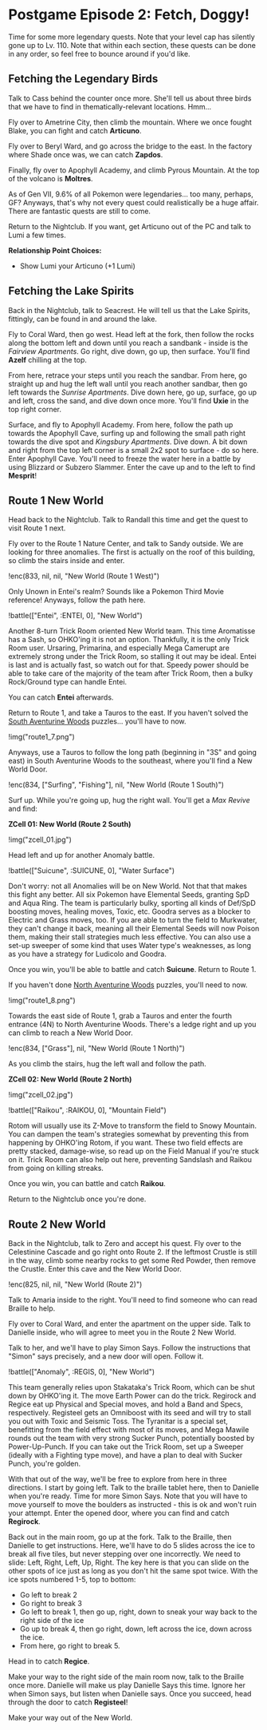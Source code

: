 # Postgame Episode 2: Fetch, Doggy!

Time for some more legendary quests. Note that your level cap has silently gone up to Lv. 110. Note that within each section, these quests can be done in any order, so feel free to bounce around if you'd like.

## Fetching the Legendary Birds

Talk to Cass behind the counter once more. She'll tell us about three birds that we have to find in thematically-relevant locations. Hmm...

Fly over to Ametrine City, then climb the mountain. Where we once fought Blake, you can fight and catch **Articuno**.

Fly over to Beryl Ward, and go across the bridge to the east. In the factory where Shade once was, we can catch **Zapdos**.

Finally, fly over to Apophyll Academy, and climb Pyrous Mountain. At the top of the volcano is **Moltres**.

As of Gen VII, 9.6% of all Pokemon were legendaries... too many, perhaps, GF? Anyways, that's why not every quest could realistically be a huge affair. There are fantastic quests are still to come.

Return to the Nightclub. If you want, get Articuno out of the PC and talk to Lumi a few times.

**Relationship Point Choices:**
- Show Lumi your Articuno (+1 Lumi)

## Fetching the Lake Spirits

Back in the Nightclub, talk to Seacrest. He will tell us that the Lake Spirits, fittingly, can be found in and around the lake.

Fly to Coral Ward, then go west. Head left at the fork, then follow the rocks along the bottom left and down until you reach a sandbank - inside is the *Fairview Apartments*. Go right, dive down, go up, then surface. You'll find **Azelf** chilling at the top.

From here, retrace your steps until you reach the sandbar. From here, go straight up and hug the left wall until you reach another sandbar, then go left towards the *Sunrise Apartments*. Dive down here, go up, surface, go up and left, cross the sand, and dive down once more. You'll find **Uxie** in the top right corner.

Surface, and fly to Apophyll Academy. From here, follow the path up towards the Apophyll Cave, surfing up and following the small path right towards the dive spot and *Kingsbury Apartments*. Dive down. A bit down and right from the top left corner is a small 2x2 spot to surface - do so here. Enter Apophyll Cave. You'll need to freeze the water here in a battle by using Blizzard or Subzero Slammer. Enter the cave up and to the left to find **Mesprit**!

## Route 1 New World

Head back to the Nightclub. Talk to Randall this time and get the quest to visit Route 1 next.

Fly over to the Route 1 Nature Center, and talk to Sandy outside. We are looking for three anomalies. The first is actually on the roof of this building, so climb the stairs inside and enter.

!enc(833, nil, nil, "New World (Route 1 West)")

Only Unown in Entei's realm? Sounds like a Pokemon Third Movie reference! Anyways, follow the path here.

!battle(["Entei", :ENTEI, 0], "New World")

Another 8-turn Trick Room oriented New World team. This time Aromatisse has a Sash, so OHKO'ing it is not an option. Thankfully, it is the only Trick Room user. Ursaring, Primarina, and especially Mega Camerupt are extremely strong under the Trick Room, so stalling it out may be ideal. Entei is last and is actually fast, so watch out for that. Speedy power should be able to take care of the majority of the team after Trick Room, then a bulky Rock/Ground type can handle Entei.

You can catch **Entei** afterwards.

Return to Route 1, and take a Tauros to the east. If you haven't solved the [South Aventurine Woods](#south-aventurine-woods-exploration) puzzles... you'll have to now. 

!img("route1_7.png")

Anyways, use a Tauros to follow the long path (beginning in "3S" and going east) in South Aventurine Woods to the southeast, where you'll find a New World Door.

!enc(834, ["Surfing", "Fishing"], nil, "New World (Route 1 South)")

Surf up. While you're going up, hug the right wall. You'll get a *Max Revive* and find:

**ZCell 01: New World (Route 2 South)**

!img("zcell_01.jpg")

Head left and up for another Anomaly battle.

!battle(["Suicune", :SUICUNE, 0], "Water Surface")

Don't worry: not all Anomalies will be on New World. Not that that makes this fight any better. All six Pokemon have Elemental Seeds, granting SpD and Aqua Ring. The team is particularly bulky, sporting all kinds of Def/SpD boosting moves, healing moves, Toxic, etc. Goodra serves as a blocker to Electric and Grass moves, too. If you are able to turn the field to Murkwater, they can't change it back, meaning all their Elemental Seeds will now Poison them, making their stall strategies much less effective. You can also use a set-up sweeper of some kind that uses Water type's weaknesses, as long as you have a strategy for Ludicolo and Goodra.

Once you win, you'll be able to battle and catch **Suicune**. Return to Route 1. 

If you haven't done [North Aventurine Woods](#north-aventurine-woods-exploration) puzzles, you'll need to now. 

!img("route1_8.png")

Towards the east side of Route 1, grab a Tauros and enter the fourth entrance (4N) to North Aventurine Woods. There's a ledge right and up you can climb to reach a New World Door.

!enc(834, ["Grass"], nil, "New World (Route 1 North)")

As you climb the stairs, hug the left wall and follow the path.

**ZCell 02: New World (Route 2 North)**

!img("zcell_02.jpg")

!battle(["Raikou", :RAIKOU, 0], "Mountain Field")

Rotom will usually use its Z-Move to transform the field to Snowy Mountain. You can dampen the team's strategies somewhat by preventing this from happening by OHKO'ing Rotom, if you want. These two field effects are pretty stacked, damage-wise, so read up on the Field Manual if you're stuck on it. Trick Room can also help out here, preventing Sandslash and Raikou from going on killing streaks.

Once you win, you can battle and catch **Raikou**.

Return to the Nightclub once you're done.

## Route 2 New World

Back in the Nightclub, talk to Zero and accept his quest. Fly over to the Celestinine Cascade and go right onto Route 2. If the leftmost Crustle is still in the way, climb some nearby rocks to get some Red Powder, then remove the Crustle. Enter this cave and the New World Door.

!enc(825, nil, nil, "New World (Route 2)")

Talk to Amaria inside to the right. You'll need to find someone who can read Braille to help.

Fly over to Coral Ward, and enter the apartment on the upper side. Talk to Danielle inside, who will agree to meet you in the Route 2 New World.

Talk to her, and we'll have to play Simon Says. Follow the instructions that "Simon" says precisely, and a new door will open. Follow it.

!battle(["Anomaly", :REGIS, 0], "New World")

This team generally relies upon Stakataka's Trick Room, which can be shut down by OHKO'ing it. The move Earth Power can do the trick. Regirock and Regice eat up Physical and Special moves, and hold a Band and Specs, respectively. Registeel gets an Omniboost with its seed and will try to stall you out with Toxic and Seismic Toss. The Tyranitar is a special set, benefitting from the field effect with most of its moves, and Mega Mawile rounds out the team with very strong Sucker Punch, potentially boosted by Power-Up-Punch. If you can take out the Trick Room, set up a Sweeper (ideally with a Fighting type move), and have a plan to deal with Sucker Punch, you're golden.

With that out of the way, we'll be free to explore from here in three directions. I start by going left. Talk to the braille tablet here, then to Danielle when you're ready. Time for more Simon Says. Note that you will have to move yourself to move the boulders as instructed - this is ok and won't ruin your attempt. Enter the opened door, where you can find and catch **Regirock**.

Back out in the main room, go up at the fork. Talk to the Braille, then Danielle to get instructions. Here, we'll have to do 5 slides across the ice to break all five tiles, but never stepping over one incorrectly. We need to slide: Left, Right, Left, Up, Right. The key here is that you can slide on the other spots of ice just as long as you don't hit the same spot twice. With the ice spots numbered 1-5, top to bottom:

- Go left to break 2
- Go right to break 3
- Go left to break 1, then go up, right, down to sneak your way back to the right side of the ice
- Go up to break 4, then go right, down, left across the ice, down across the ice.
- From here, go right to break 5.

Head in to catch **Regice**.

Make your way to the right side of the main room now, talk to the Braille once more. Danielle will make us play Danielle Says this time. Ignore her when Simon says, but listen when Danielle says. Once you succeed, head through the door to catch **Registeel**!

Make your way out of the New World.
